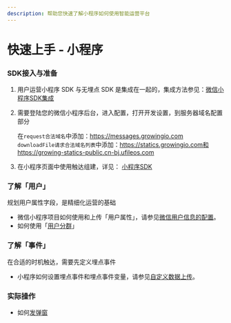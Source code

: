```yaml
---
description: 帮助您快速了解小程序如何使用智能运营平台
---
```


# 快速上手 - 小程序

### **SDK接入与准备**

1. 用户运营小程序 SDK 与无埋点 SDK 是集成在一起的，集成方法参见：[微信小程序SDK集成](https://docs.growingio.com/v3/developer-manual/sdkintegrated/mini-program-sdk/minp-sdk)
2. 需要登陆您的微信小程序后台，进入配置，打开开发设置，到服务器域名配置部分

   在`request合法域名`中添加：https://messages.growingio.com  
   `downloadFile请求合法域名列表`中添加：https://statics.growingio.com和https://growing-statics-public.cn-bj.ufileos.com

3. 在小程序页面中使用触达组建，详见： [小程序SDK](developers/integrations/minp-sdk/)

### **了解「用户」**

规划用户属性字段，是精细化运营的基础

* 微信小程序项目如何使用和上传「用户属性」，请参见[微信用户信息的配置](https://docs.growingio.com/v3/developer-manual/sdkintegrated/mini-program-sdk/minp-sdk#2-wei-xin-yong-hu-xin-xi-de-pei-zhi)。
* 如何使用「[用户分群](https://docs.growingio.com/v3/product-manual/user-warehouse/segmentations/segmentations/)」

### **了解「事件」**

在合适的时机触达，需要先定义埋点事件

* 小程序如何设置埋点事件和埋点事件变量，请参见[自定义数据上传](https://docs.growingio.com/v3/developer-manual/sdkintegrated/mini-program-sdk/customize-api)。

### **实际操作**

* 如何[发弹窗](product-manual/popup/)

